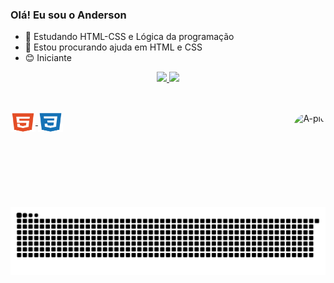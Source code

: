 ### Olá! Eu sou o Anderson

- 🌱 Estudando HTML-CSS e Lógica da programação
- 🤔 Estou procurando ajuda em HTML e CSS
- 😊 Iniciante

<div align="center">
  <a href="https://github.com/andersonzero0">
  <img height="180em" src="https://github-readme-stats.vercel.app/api?username=andersonzero0&show_icons=true&theme=outrun&include_all_commits=true&count_private=true"/>
  <img height="180em" src="https://github-readme-stats.vercel.app/api/top-langs/?username=andersonzero0&layout=compact&langs_count=7&theme=outrun"/>
</div>
  
  ##
  
<div style="display: inline_block"><br>
  <img align="center" alt="A-HTML" height="30" width="40" src="https://raw.githubusercontent.com/devicons/devicon/master/icons/html5/html5-plain.svg">
  <img align="center" alt="A-CSS" height="30" width="40" src="https://raw.githubusercontent.com/devicons/devicon/master/icons/css3/css3-plain.svg">
  <img align="right" alt="A-pic" height="150" style="border-radius:50px;" src="https://uploaddeimagens.com.br/images/003/508/377/original/iconperfil.jpg?1635365722">
</div>
  
![Snake animation](https://github.com/andersonzero0/andersonzero0/blob/output/github-contribution-grid-snake.svg)
